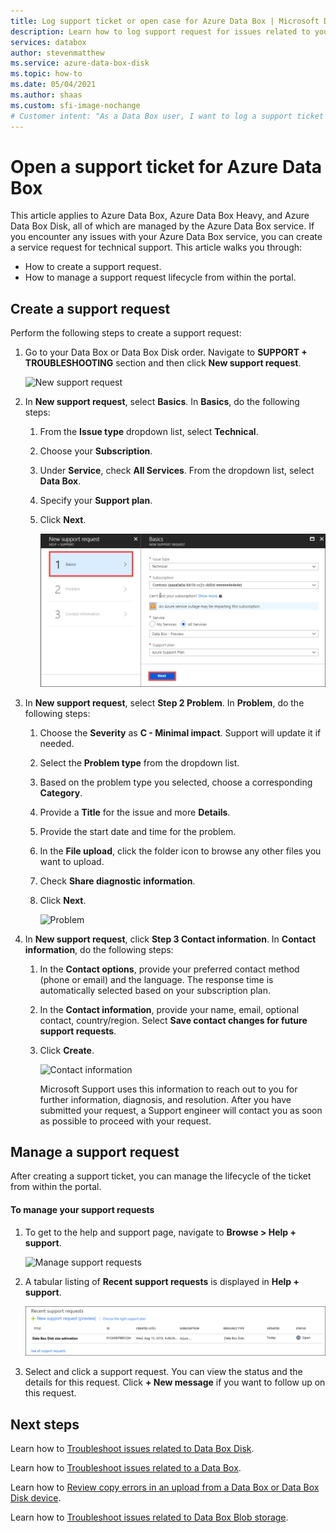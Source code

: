 ```yaml
---
title: Log support ticket or open case for Azure Data Box | Microsoft Docs
description: Learn how to log support request for issues related to your Data Box or Data Box Disk orders.
services: databox
author: stevenmatthew
ms.service: azure-data-box-disk
ms.topic: how-to
ms.date: 05/04/2021
ms.author: shaas
ms.custom: sfi-image-nochange
# Customer intent: "As a Data Box user, I want to log a support ticket for technical issues, so that I can receive timely assistance and resolve my service-related problems effectively."
---
```

# Open a support ticket for Azure Data Box

This article applies to Azure Data Box, Azure Data Box Heavy, and Azure Data Box Disk, all of which are managed by the Azure Data Box service. If you encounter any issues with your Azure Data Box service, you can create a service request for technical support. This article walks you through:

* How to create a support request.
* How to manage a support request lifecycle from within the portal.

## Create a support request

Perform the following steps to create a support request:

1. Go to your Data Box or Data Box Disk order. Navigate to **SUPPORT + TROUBLESHOOTING** section and then click **New support request**.

    ![New support request](./media/data-box-disk-contact-microsoft-support/data-box-disk-support-request.png)

2. In **New support request**, select **Basics**. In **Basics**, do the following steps:

    1. From the **Issue type** dropdown list, select **Technical**.
    2. Choose your **Subscription**.
    3. Under **Service**, check **All Services**. From the dropdown list, select **Data Box**. 
    4. Specify your **Support plan**.
    5. Click **Next**.

        ![Basics](./media/data-box-disk-contact-microsoft-support/data-box-disk-support1.png)

3. In **New support request**, select **Step 2 Problem**. In **Problem**, do the following steps:

    1. Choose the **Severity** as **C - Minimal impact**. Support will update it if needed.
    2. Select the **Problem type** from the dropdown list.
    3. Based on the problem type you selected, choose a corresponding **Category**.
    4. Provide a **Title** for the issue and more **Details**.
    5. Provide the start date and time for the problem.
    6. In the **File upload**, click the folder icon to browse any other files you want to upload.
    7. Check **Share diagnostic information**.
    8. Click **Next**.

       ![Problem](./media/data-box-disk-contact-microsoft-support/data-box-disk-support2.png)

4. In **New support request**, click **Step 3 Contact information**. In **Contact information**, do the following steps:

   1. In the **Contact options**, provide your preferred contact method (phone or email) and the language. The response time is automatically selected based on your subscription plan.
   2. In the **Contact information**, provide your name, email, optional contact, country/region. Select **Save contact changes for future support requests**.
   3. Click **Create**.

       ![Contact information](./media/data-box-disk-contact-microsoft-support/data-box-disk-support3.png)   

      Microsoft Support uses this information to reach out to you for further information, diagnosis, and resolution.
      After you have submitted your request, a Support engineer will contact you as soon as possible to proceed with your request.

## Manage a support request

After creating a support ticket, you can manage the lifecycle of the ticket from within the portal.

#### To manage your support requests

1. To get to the help and support page, navigate to **Browse > Help + support**.

    ![Manage support requests](./media/data-box-disk-contact-microsoft-support/data-box-disk-manage-support-ticket1.png)

2. A tabular listing of **Recent support requests** is displayed in **Help + support**.

    ![Manage support requests 2](./media/data-box-disk-contact-microsoft-support/data-box-disk-manage-support-ticket2.png)

3. Select and click a support request. You can view the status and the details for this request. Click **+ New message** if you want to follow up on this request.

## Next steps

Learn how to [Troubleshoot issues related to Data Box Disk](data-box-disk-troubleshoot.md).

Learn how to [Troubleshoot issues related to a Data Box](data-box-troubleshoot.md).

Learn how to [Review copy errors in an upload from a Data Box or Data Box Disk device](data-box-troubleshoot-data-upload.md).

Learn how to [Troubleshoot issues related to Data Box Blob storage](data-box-troubleshoot-rest.md).

